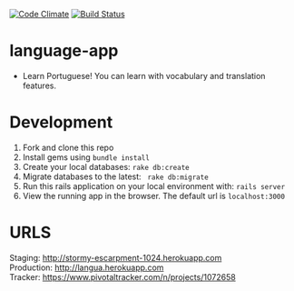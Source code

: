 [![Code Climate](https://codeclimate.com/github/vandosant/language-app.png)](https://codeclimate.com/github/vandosant/language-app)
[![Build Status](https://travis-ci.org/vandosant/language-app.svg?branch=master)](https://travis-ci.org/vandosant/language-app)

language-app
============
+ Learn Portuguese! You can learn with vocabulary and translation features.

Development
===========
1. Fork and clone this repo
1. Install gems using <code>bundle install</code>
1. Create your local databases: <code>rake db:create</code>
1. Migrate databases to the latest: <code> rake db:migrate</code>
1. Run this rails application on your local environment with: <code>rails server</code>
1. View the running app in the browser. The default url is <code>localhost:3000</code>

URLS
====
Staging: http://stormy-escarpment-1024.herokuapp.com  
Production: http://langua.herokuapp.com  
Tracker: https://www.pivotaltracker.com/n/projects/1072658
